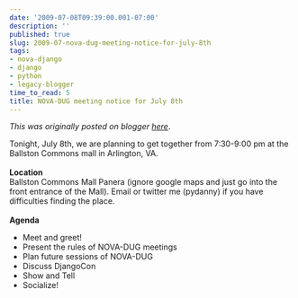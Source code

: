 ```yaml
---
date: '2009-07-08T09:39:00.001-07:00'
description: ''
published: true
slug: 2009-07-nova-dug-meeting-notice-for-july-8th
tags:
- nova-django
- django
- python
- legacy-blogger
time_to_read: 5
title: NOVA-DUG meeting notice for July 8th
---
```


*This was originally posted on blogger [here](https://pydanny.blogspot.com/2009/07/nova-dug-meeting-notice-for-july-8th.html)*.

Tonight, July 8th, we are planning to get together from 7:30-9:00 pm at the Ballston Commons mall in Arlington, VA.<br /><br /><span style="font-weight: bold;">Location</span><br />Ballston Commons Mall Panera (ignore google maps and just go into the front entrance of the Mall). Email or twitter me (pydanny) if you have difficulties finding the place.<br /><br /><span style="font-weight: bold;">Agenda</span><br /><ul><li>Meet and greet!</li><li> Present the rules of NOVA-DUG meetings</li><li> Plan future sessions of NOVA-DUG</li><li> Discuss DjangoCon</li><li> Show and Tell</li><li>Socialize!</li></ul>